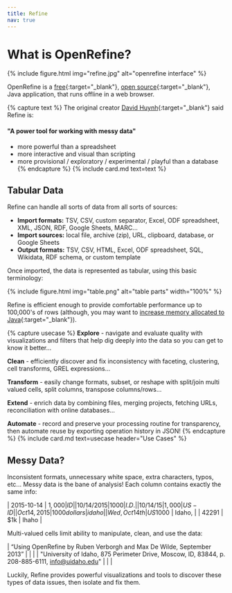 ```yaml
---
title: Refine
nav: true
---
```


# What is OpenRefine?

{% include figure.html img="refine.jpg" alt="openrefine interface" %}

OpenRefine is a [free](https://www.gnu.org/philosophy/free-sw.en.html){:target="_blank"}, [open source](https://github.com/OpenRefine/OpenRefine){:target="_blank"}, Java application, that runs offline in a web browser. 

{% capture text %}
The original creator [David Huynh](http://web.archive.org/web/20141021040915/http://davidhuynh.net/spaces/nicar2011/tutorial.pdf){:target="_blank"} said Refine is:

#### "A power tool for working with messy data"

- more powerful than a spreadsheet
- more interactive and visual than scripting
- more provisional / exploratory / experimental / playful than a database
{% endcapture %}
{% include card.md text=text %}

## Tabular Data 

Refine can handle all sorts of data from all sorts of sources:

- **Import formats:** TSV, CSV, custom separator, Excel, ODF spreadsheet, XML, JSON, RDF, Google Sheets, MARC...
- **Import sources:** local file, archive (zip), URL, clipboard, database, or Google Sheets
- **Output formats:** TSV, CSV, HTML, Excel, ODF spreadsheet, SQL, Wikidata, RDF schema, or custom template

Once imported, the data is represented as tabular, using this basic terminology: 

{% include figure.html img="table.png" alt="table parts" width="100%" %}

Refine is efficient enough to provide comfortable performance up to 100,000's of rows (although, you may want to [increase memory allocated to Java](https://github.com/OpenRefine/OpenRefine/wiki/FAQ:-Allocate-More-Memory){:target="_blank"}).

{% capture usecase %}
**Explore** - navigate and evaluate quality with visualizations and filters that help dig deeply into the data so you can get to know it better...

**Clean** - efficiently discover and fix inconsistency with faceting, clustering, cell transforms, GREL expressions...

**Transform** - easily change formats, subset, or reshape with split/join multi valued cells, split columns, transpose columns/rows...

**Extend** - enrich data by combining files, merging projects, fetching URLs, reconciliation with online databases...

**Automate** - record and preserve your processing routine for transparency, then automate reuse by exporting operation history in JSON!
{% endcapture %}
{% include card.md text=usecase header="Use Cases" %}

## Messy Data?

Inconsistent formats, unnecessary white space, extra characters, typos, etc... 
Messy data is the bane of analysis! 
Each column contains exactly the same info:

| 2015-10-14 | $1,000 | ID |
| 10/14/2015 | 1000 | I.D. |
| 10/14/15 | 1,000 | US-ID |
| Oct 14, 2015 | 1000 dollars | idaho |
| Wed, Oct 14th | US$1000 | Idaho, |
| 42291 | $1k | Ihaho |

Multi-valued cells limit ability to manipulate, clean, and use the data:

| “Using OpenRefine by Ruben Verborgh and Max De Wilde, September 2013” | | |
| "University of Idaho, 875 Perimeter Drive, Moscow, ID, 83844, p. 208-885-6111, info@uidaho.edu" | | |

Luckily, Refine provides powerful visualizations and tools to discover these types of data issues, then isolate and fix them.
